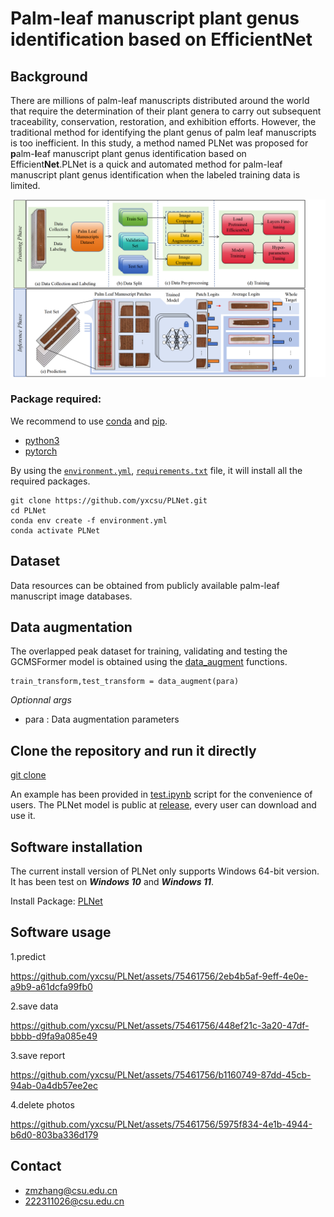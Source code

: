 # Palm-leaf manuscript plant genus identification based on EfficientNet
## Background
There are millions of palm-leaf manuscripts distributed around the world that require the determination of their plant genera to carry out subsequent traceability, conservation, restoration, and exhibition efforts. However, the traditional method for identifying the plant genus of palm leaf manuscripts is too inefficient. In this study, a method named PLNet was proposed for **p**alm-**l**eaf manuscript plant genus identification based on Efficient**Net**.PLNet is a quick and automated method for palm-leaf manuscript plant genus identification when the labeled training data is limited.

![overview](overflow.png)
### Package required:
We recommend to use [conda](https://conda.io/docs/user-guide/install/download.html) and [pip](https://pypi.org/project/pip/).
- [python3](https://www.python.org/)
- [pytorch](https://pytorch.org/) 

By using the [`environment.yml`](https://github.com/yxcsu/PLNet/blob/master/environment.yml), [`requirements.txt`](https://github.com/yxcsu/PLNet/blob/master/requirements.txt) file, it will install all the required packages.

    git clone https://github.com/yxcsu/PLNet.git
    cd PLNet
    conda env create -f environment.yml
    conda activate PLNet
    


## Dataset
Data resources can be obtained from publicly available palm-leaf manuscript image databases.

## Data augmentation

The overlapped peak dataset for training, validating and testing the GCMSFormer model is obtained using the [data_augment](https://github.com/yxcsu/PLNet/blob/master/Data_Augment/data_augment.py) functions.

    train_transform,test_transform = data_augment(para)

*Optionnal args*
- para : Data augmentation parameters 


## Clone the repository and run it directly
[git clone](https://github.com/yxcsu/PLNet)

An example has been provided in [test.ipynb](https://github.com/yxcsu/PLNet/blob/master/test.ipynb) 
script for the convenience of users. The PLNet model is public at [release](https://github.com/1393131688/PLNet/releases/download/v1.0.0/model.zip), every user can download and use it. 

## Software installation
The current install version of PLNet only supports Windows 64-bit version. It has been test on _**Windows 10**_ and _**Windows 11**_.

Install Package: [PLNet](https://github.com/1393131688/PLNet/releases/download/v1.0.0/model.zip)

## Software usage
1.predict

https://github.com/yxcsu/PLNet/assets/75461756/2eb4b5af-9eff-4e0e-a9b9-a61dcfa99fb0

2.save data

https://github.com/yxcsu/PLNet/assets/75461756/448ef21c-3a20-47df-bbbb-d9fa9a085e49

3.save report

https://github.com/yxcsu/PLNet/assets/75461756/b1160749-87dd-45cb-94ab-0a4db57ee2ec

4.delete photos

https://github.com/yxcsu/PLNet/assets/75461756/5975f834-4e1b-4944-b6d0-803ba336d179

## Contact
- zmzhang@csu.edu.cn
- 222311026@csu.edu.cn
